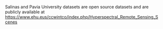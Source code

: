 Salinas and Pavia University datasets are open source datasets and are publicly available at <https://www.ehu.eus/ccwintco/index.php/Hyperspectral_Remote_Sensing_Scenes>

